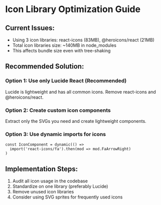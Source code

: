 # Icon Library Optimization Guide

## Current Issues:
- Using 3 icon libraries: react-icons (83MB), @heroicons/react (21MB)
- Total icon libraries size: ~140MB in node_modules
- This affects bundle size even with tree-shaking

## Recommended Solution:

### Option 1: Use only Lucide React (Recommended)
Lucide is lightweight and has all common icons. Remove react-icons and @heroicons/react.

### Option 2: Create custom icon components
Extract only the SVGs you need and create lightweight components.

### Option 3: Use dynamic imports for icons
```tsx
const IconComponent = dynamic(() => 
  import('react-icons/fa').then(mod => mod.FaArrowRight)
)
```

## Implementation Steps:
1. Audit all icon usage in the codebase
2. Standardize on one library (preferably Lucide)
3. Remove unused icon libraries
4. Consider using SVG sprites for frequently used icons